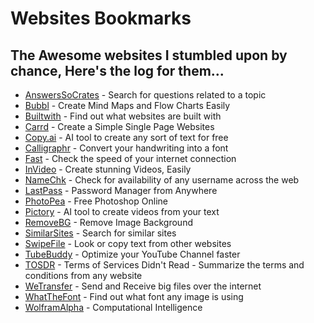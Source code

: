 # Websites Bookmarks
## The Awesome websites I stumbled upon by chance, Here's the log for them...

- [AnswersSoCrates](https://answersocrates.com/) - Search for questions related to a topic
- [Bubbl](https://www.bubbl.us/) - Create Mind Maps and Flow Charts Easily
- [Builtwith](https://builtwith.com/) - Find out what websites are built with
- [Carrd](https://carrd.co/) - Create a Simple Single Page Websites
- [Copy.ai](https://copy.ai/) - AI tool to create any sort of text for free
- [Calligraphr](https://www.calligraphr.com/) - Convert your handwriting into a font
- [Fast](https://fast.com/) - Check the speed of your internet connection
- [InVideo](https://invideo.io/) - Create stunning Videos, Easily
- [NameChk](https://www.namechk.com/) - Check for availability of any username across the web
- [LastPass](https://lastpass.com/) - Password Manager from Anywhere
- [PhotoPea](https://www.photopea.com/) - Free Photoshop Online
- [Pictory](https://pictory.ai) - AI tool to create videos from your text
- [RemoveBG](https://remove.bg/) - Remove Image Background
- [SimilarSites](https://similarsites.com/) - Search for similar sites
- [SwipeFile](https://swipefile.com/) - Look or copy text from other websites
- [TubeBuddy](https://tubebuddy.com/) - Optimize your YouTube Channel faster
- [TOSDR](https://tosdr.org/) - Terms of Services Didn't Read - Summarize the terms and conditions from any website
- [WeTransfer](https://wetransfer.com/) - Send and Receive big files over the internet
- [WhatTheFont](https://myfonts.com/WhatTheFont/) - Find out what font any image is using
- [WolframAlpha](https://wolframalpha.com/) - Computational Intelligence
